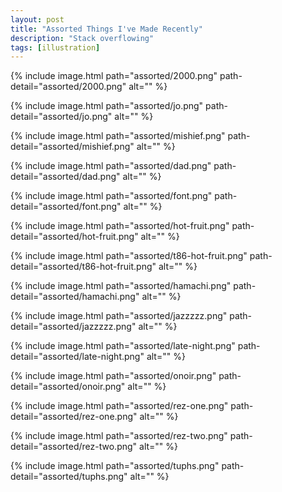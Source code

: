 ```yaml
---
layout: post
title: "Assorted Things I've Made Recently"
description: "Stack overflowing"
tags: [illustration]
---
```


{% include image.html path="assorted/2000.png" path-detail="assorted/2000.png" alt="" %}

{% include image.html path="assorted/jo.png" path-detail="assorted/jo.png" alt="" %}

{% include image.html path="assorted/mishief.png" path-detail="assorted/mishief.png" alt="" %}

{% include image.html path="assorted/dad.png" path-detail="assorted/dad.png" alt="" %}

{% include image.html path="assorted/font.png" path-detail="assorted/font.png" alt="" %}

{% include image.html path="assorted/hot-fruit.png" path-detail="assorted/hot-fruit.png" alt="" %}

{% include image.html path="assorted/t86-hot-fruit.png" path-detail="assorted/t86-hot-fruit.png" alt="" %}

{% include image.html path="assorted/hamachi.png" path-detail="assorted/hamachi.png" alt="" %}

{% include image.html path="assorted/jazzzzz.png" path-detail="assorted/jazzzzz.png" alt="" %}

{% include image.html path="assorted/late-night.png" path-detail="assorted/late-night.png" alt="" %}

{% include image.html path="assorted/onoir.png" path-detail="assorted/onoir.png" alt="" %}

{% include image.html path="assorted/rez-one.png" path-detail="assorted/rez-one.png" alt="" %}

{% include image.html path="assorted/rez-two.png" path-detail="assorted/rez-two.png" alt="" %}

{% include image.html path="assorted/tuphs.png" path-detail="assorted/tuphs.png" alt="" %}